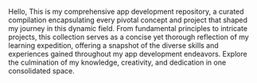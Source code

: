 Hello,
This is my comprehensive app development repository, a curated compilation encapsulating every pivotal concept and project that shaped my journey in this dynamic field. From fundamental principles to intricate projects, this collection serves as a concise yet thorough reflection of my learning expedition, offering a snapshot of the diverse skills and experiences gained throughout my app development endeavors. Explore the culmination of my knowledge, creativity, and dedication in one consolidated space.
